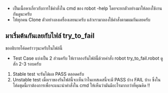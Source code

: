 * เป็นเนื้อหาเกี่ยวกับการใช้คำสั่งใน cmd ของ robot -help 
โดยจะยกตัวอย่างมาให้ลองใช้งานกันดูนะครับ 
* ให้ทุกคน Clone ตัวอย่างลงเครื่องเลยนะครับ แล้วเรามาลองใช้คำสั่งตามผมกันเลยครับ

## มาเริ่มต้นกันเลยกับไฟล์ try_to_fail
ขออธิบายโค้ดคร่าวๆนะครับในไฟล์นี้ 
- Test Case แบ่งเป็น 2 ส่วนครับ ให้เราลองรันไฟล์นี้ด้วยคำสั่ง robot try_to_fail.robot ดูสัก 2-3 รอบครับ 
1. Stable test จะรันได้ผล PASS ตลอดครับ
2. Unstable test เมื่อเราของรันไฟล์นี้จะเห็นว่าในเทสเคสนี้จะมี PASS บ้าง FAIL บ้าง
ซึ่งในโค้ดชุดนี้เราต้องการเพื่อจะแนะนำคำสั่งใน cmd ให้เห็นว่ามันมีอะไรมากกว่าที่คุณคิด !!





